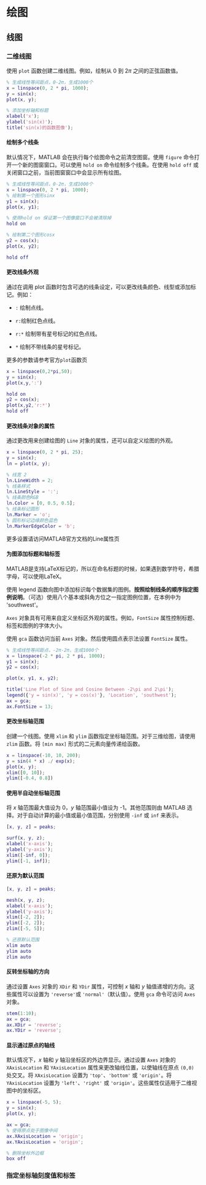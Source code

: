 # 绘图

## 线图

### 二维线图

使用 `plot` 函数创建二维线图。例如，绘制从 0 到 2*π* 之间的正弦函数值。

```matlab
% 生成线性等间距点，0-2π，生成1000个
x = linspace(0, 2 * pi, 1000);
y = sin(x);
plot(x, y);

% 添加坐标轴和标题
xlabel('x');
ylabel('sin(x)');
title('sin(x)的函数图像');
```



#### 绘制多个线条

默认情况下，MATLAB 会在执行每个绘图命令之前清空图窗。使用 `figure` 命令打开一个新的图窗窗口。可以使用 `hold on` 命令绘制多个线条。在使用 `hold off` 或关闭窗口之前，当前图窗窗口中会显示所有绘图。

```matlab
% 生成线性等间距点，0-2π，生成1000个
x = linspace(0, 2 * pi, 1000);
% 绘制第一个图形sinx
y1 = sin(x);
plot(x, y1);

% 使用hold on 保证第一个图像窗口不会被清除掉
hold on

% 绘制第二个图形cosx
y2 = cos(x);
plot(x, y2);

hold off
```



#### 更改线条外观

通过在调用 plot 函数时包含可选的线条设定，可以更改线条颜色、线型或添加标记。例如：

* `:` 绘制点线。

* `r:`绘制红色点线。

* `r:*` 绘制带有星号标记的红色点线。

* `*` 绘制不带线条的星号标记。

更多的参数请参考官方`plot`函数页

```matlab
x = linspace(0,2*pi,50);
y = sin(x);
plot(x,y,':')

hold on 
y2 = cos(x);
plot(x,y2,'r:*')
hold off
```



#### 更改线条对象的属性

通过更改用来创建绘图的 `Line` 对象的属性，还可以自定义绘图的外观。

```matlab
x = linspace(0, 2 * pi, 25);
y = sin(x);
ln = plot(x, y);

% 线宽 2
ln.LineWidth = 2;
% 线条样式
ln.LineStyle = ':';
% 线条颜色RGB
ln.Color = [0, 0.5, 0.5];
% 线条标记圆形
ln.Marker = 'o';
% 圆形标记边缘颜色蓝色
ln.MarkerEdgeColor = 'b';
```

更多设置请访问MATLAB官方文档的Line属性页



#### 为图添加标题和轴标签

MATLAB是支持LaTeX标记的，所以在命名标题的时候，如果遇到数学符号，希腊字母，可以使用LaTeX。

使用 legend 函数向图中添加标识每个数据集的图例。**按照绘制线条的顺序指定图例说明**。（可选）使用八个基本或斜角方位之一指定图例位置，在本例中为 'southwest'。

`Axes` 对象具有可用来自定义坐标区外观的属性。例如，`FontSize` 属性控制标题、标签和图例的字体大小。

使用 `gca` 函数访问当前 `Axes` 对象。然后使用圆点表示法设置 `FontSize` 属性。

```matlab
% 生成线性等间距点，-2π-2π，生成1000个
x = linspace(-2 * pi, 2 * pi, 1000);
y1 = sin(x);
y2 = cos(x);

plot(x, y1, x, y2);

title('Line Plot of Sine and Cosine Between -2\pi and 2\pi');
legend({'y = sin(x)', 'y = cos(x)'}, 'Location', 'southwest');
ax = gca;
ax.FontSize = 13;
```



#### 更改坐标轴范围

创建一个线图。使用 `xlim` 和 `ylim` 函数指定坐标轴范围。对于三维绘图，请使用 `zlim` 函数。将 `[min max]` 形式的二元素向量传递给函数。

```matlab
x = linspace(-10, 10, 200);
y = sin(4 * x) ./ exp(x);
plot(x, y);
xlim([0, 10]);
ylim([-0.4, 0.8])
```



#### 使用半自动坐标轴范围

将 *x* 轴范围最大值设为 0，*y* 轴范围最小值设为 -1。其他范围则由 MATLAB 选择。对于自动计算的最小值或最小值范围，分别使用 `-inf` 或 `inf` 来表示。

```matlab
[x, y, z] = peaks;

surf(x, y, z);
xlabel('x-axis');
ylabel('y-axis');
xlim([-inf, 0]);
ylim([-1, inf]);
```



#### 还原为默认范围

```matlab
[x, y, z] = peaks;

mesh(x, y, z);
xlabel('x-axis');
ylabel('y-axis');
xlim([-2, 2]);
ylim([-2, 2]);
zlim([-5, 5]);

% 还原默认范围
xlim auto
ylim auto
zlim auto
```



#### 反转坐标轴的方向

通过设置 `Axes` 对象的 `XDir` 和 `YDir` 属性，可控制 *x* 轴和 *y* 轴值递增的方向。这些属性可以设置为 `'reverse'`或 `'normal'`（默认值）。使用 `gca` 命令可访问 `Axes` 对象。

```matlab
stem(1:10);
ax = gca;
ax.XDir = 'reverse';
ax.YDir = 'reverse';
```



#### 显示通过原点的轴线

默认情况下，*x* 轴和 *y* 轴沿坐标区的外边界显示。通过设置 `Axes` 对象的 `XAxisLocation` 和 `YAxisLocation` 属性来更改轴线位置，以使轴线在原点 `(0,0)` 处交叉。将 `XAxisLocation` 设置为 `'top'`、`'bottom'` 或 `'origin'`。将 `YAxisLocation` 设置为 `'left'`、`'right'` 或 `'origin'`。这些属性仅适用于二维视图中的坐标区。

```matlab
x = linspace(-5, 5);
y = sin(x);
plot(x, y);

ax = gca;
% 使得原点处于图像中间
ax.XAxisLocation = 'origin';
ax.YAxisLocation = 'origin';

% 删除坐标外边框
box off
```



### 指定坐标轴刻度值和标签

